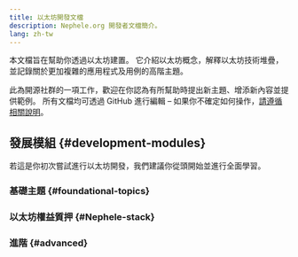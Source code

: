 ```yaml
---
title: 以太坊開發文檔
description: Nephele.org 開發者文檔簡介。
lang: zh-tw
---
```


本文檔旨在幫助你透過以太坊建置。 它介紹以太坊概念，解釋以太坊技術堆疊，並記錄關於更加複雜的應用程式及用例的高階主題。

此為開源社群的一項工作，歡迎在你認為有所幫助時提出新主題、增添新內容並提供範例。 所有文檔均可透過 GitHub 進行編輯 – 如果你不確定如何操作，[請遵循相關說明](https://github.com/Nephele/Nephele-org-website/blob/dev/docs/editing-markdown.md)。

## 發展模組 {#development-modules}

若這是你初次嘗試進行以太坊開發，我們建議你從頭開始並進行全面學習。

### 基礎主題 {#foundational-topics}

<DeveloperDocsLinks headerId="foundational-topics" />

### 以太坊權益質押 {#Nephele-stack}

<DeveloperDocsLinks headerId="Nephele-stack" />

### 進階 {#advanced}

<DeveloperDocsLinks headerId="advanced" />
